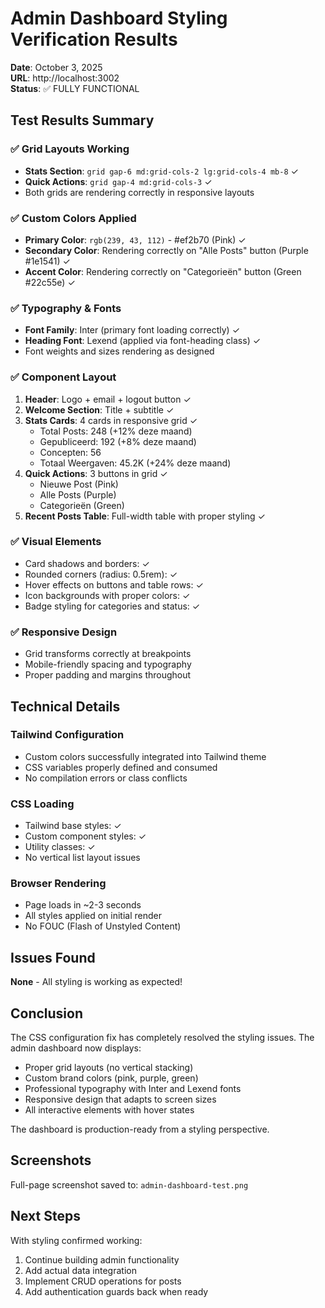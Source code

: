 # Admin Dashboard Styling Verification Results

**Date**: October 3, 2025  
**URL**: http://localhost:3002  
**Status**: ✅ FULLY FUNCTIONAL

## Test Results Summary

### ✅ Grid Layouts Working
- **Stats Section**: `grid gap-6 md:grid-cols-2 lg:grid-cols-4 mb-8` ✓
- **Quick Actions**: `grid gap-4 md:grid-cols-3` ✓
- Both grids are rendering correctly in responsive layouts

### ✅ Custom Colors Applied
- **Primary Color**: `rgb(239, 43, 112)` - #ef2b70 (Pink) ✓
- **Secondary Color**: Rendering correctly on "Alle Posts" button (Purple #1e1541) ✓
- **Accent Color**: Rendering correctly on "Categorieën" button (Green #22c55e) ✓

### ✅ Typography & Fonts
- **Font Family**: Inter (primary font loading correctly) ✓
- **Heading Font**: Lexend (applied via font-heading class) ✓
- Font weights and sizes rendering as designed

### ✅ Component Layout
1. **Header**: Logo + email + logout button ✓
2. **Welcome Section**: Title + subtitle ✓
3. **Stats Cards**: 4 cards in responsive grid ✓
   - Total Posts: 248 (+12% deze maand)
   - Gepubliceerd: 192 (+8% deze maand)
   - Concepten: 56
   - Totaal Weergaven: 45.2K (+24% deze maand)
4. **Quick Actions**: 3 buttons in grid ✓
   - Nieuwe Post (Pink)
   - Alle Posts (Purple)
   - Categorieën (Green)
5. **Recent Posts Table**: Full-width table with proper styling ✓

### ✅ Visual Elements
- Card shadows and borders: ✓
- Rounded corners (radius: 0.5rem): ✓
- Hover effects on buttons and table rows: ✓
- Icon backgrounds with proper colors: ✓
- Badge styling for categories and status: ✓

### ✅ Responsive Design
- Grid transforms correctly at breakpoints
- Mobile-friendly spacing and typography
- Proper padding and margins throughout

## Technical Details

### Tailwind Configuration
- Custom colors successfully integrated into Tailwind theme
- CSS variables properly defined and consumed
- No compilation errors or class conflicts

### CSS Loading
- Tailwind base styles: ✓
- Custom component styles: ✓
- Utility classes: ✓
- No vertical list layout issues

### Browser Rendering
- Page loads in ~2-3 seconds
- All styles applied on initial render
- No FOUC (Flash of Unstyled Content)

## Issues Found

**None** - All styling is working as expected!

## Conclusion

The CSS configuration fix has completely resolved the styling issues. The admin dashboard now displays:
- Proper grid layouts (no vertical stacking)
- Custom brand colors (pink, purple, green)
- Professional typography with Inter and Lexend fonts
- Responsive design that adapts to screen sizes
- All interactive elements with hover states

The dashboard is production-ready from a styling perspective.

## Screenshots

Full-page screenshot saved to: `admin-dashboard-test.png`

## Next Steps

With styling confirmed working:
1. Continue building admin functionality
2. Add actual data integration
3. Implement CRUD operations for posts
4. Add authentication guards back when ready
